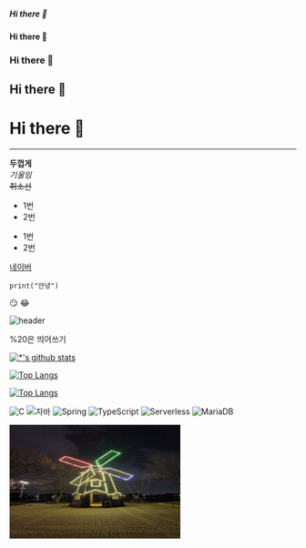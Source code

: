 ##### Hi there 👋
#### Hi there 👋
### Hi there 👋
## Hi there 👋
# Hi there 👋
---
**두껍게**<br>
*기울임*<br>
~~취소선~~<br>
* 1번
* 2번
- 1번
- 2번

[네이버](www.naver.com)

```
print("안녕")
```

:smirk:
:joy:

![header](https://capsule-render.vercel.app/api?type=wave&color=auto&height=300&section=header&text=깃허브%20특강&fontSize=90)

%20은 띄어쓰기

[![*'s github stats](https://github-readme-stats.vercel.app/api?username=ShyeKim)](https://github.com/ShyeKim)

[![Top Langs](https://github-readme-stats.vercel.app/api/top-langs/?username=ShyeKim)](https://github.com/ShyeKim/github-readme-stats)

[![Top Langs](https://github-readme-stats.vercel.app/api/top-langs/?username=ShyeKim&layout=compact)](https://github.com/ShyeKim/github-readme-stats)

![C](https://img.shields.io/badge/-C-123456?style=flat-square&logo=C&logoColor=black)
![자바](https://img.shields.io/badge/-자바-007396?style=flat&logo=Java&logoColor=ffffff)
![Spring](https://img.shields.io/badge/-Spring-6DB33F?style=for-the-badge&logo=Spring&logoColor=white)
![TypeScript](https://img.shields.io/badge/-TypeScript-3178C6?style=flat-square&logo=TypeScript&logoColor=white)
![Serverless](https://img.shields.io/badge/-Serverless-FD5750?style=flat-square&logo=Serverless&logoColor=magenta)
![MariaDB](https://img.shields.io/badge/-MariaDB-1F305F?style=flat-square&logo=mariadb&logoColor=white)

<img src='images/picture01.jpg' width=300 height=200> </img>

<!--
**ShyeKim/ShyeKim** is a ✨ _special_ ✨ repository because its `README.md` (this file) appears on your GitHub profile.

Here are some ideas to get you started:

- 🔭 I’m currently working on ...
- 🌱 I’m currently learning ...
- 👯 I’m looking to collaborate on ...
- 🤔 I’m looking for help with ...
- 💬 Ask me about ...
- 📫 How to reach me: ...
- 😄 Pronouns: ...
- ⚡ Fun fact: ...
-->
